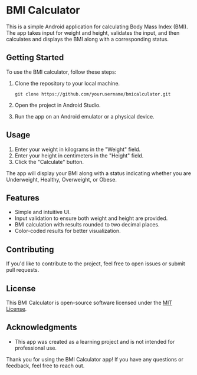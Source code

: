 # BMI Calculator

This is a simple Android application for calculating Body Mass Index (BMI). The app takes input for weight and height, validates the input, and then calculates and displays the BMI along with a corresponding status.

## Getting Started

To use the BMI calculator, follow these steps:

1. Clone the repository to your local machine.
   ```
   git clone https://github.com/yourusername/bmicalculator.git
   ```

2. Open the project in Android Studio.

3. Run the app on an Android emulator or a physical device.

## Usage

1. Enter your weight in kilograms in the "Weight" field.
2. Enter your height in centimeters in the "Height" field.
3. Click the "Calculate" button.

The app will display your BMI along with a status indicating whether you are Underweight, Healthy, Overweight, or Obese.

## Features

- Simple and intuitive UI.
- Input validation to ensure both weight and height are provided.
- BMI calculation with results rounded to two decimal places.
- Color-coded results for better visualization.


## Contributing

If you'd like to contribute to the project, feel free to open issues or submit pull requests.

## License

This BMI Calculator is open-source software licensed under the [MIT License](LICENSE).

## Acknowledgments

- This app was created as a learning project and is not intended for professional use.

Thank you for using the BMI Calculator app! If you have any questions or feedback, feel free to reach out.
